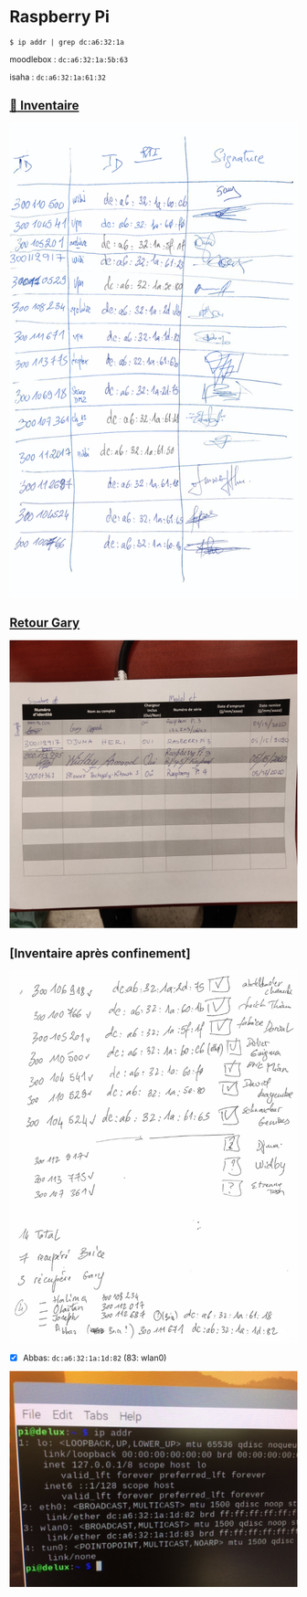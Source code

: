 # Raspberry Pi

```
$ ip addr | grep dc:a6:32:1a
```

moodlebox : `dc:a6:32:1a:5b:63`

isaha     : `dc:a6:32:1a:61:32`


## [:strawberry: Inventaire](images/19121615_50_24.pdf)
<img src="images/19121615_50_24.png" width="" heigth=""></img>

## [Retour Gary](images/IMG_20200515_145043.jpg)

<img src="images/IMG_20200515_145043.jpg" width="" heigth=""></img>

## [Inventaire après confinement]

<img src="images/20061017_13_59.png" width="" heigth=""></img>

- [x] Abbas: `dc:a6:32:1a:1d:82` (83: wlan0)

<img src="images/IMG_1910.JPG" width="" heigth=""></img>



